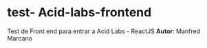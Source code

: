 # test- Acid-labs-frontend
Test de Front end para entrar a Acid Labs - ReactJS
<b>Autor</b>: Manfred Marcano
